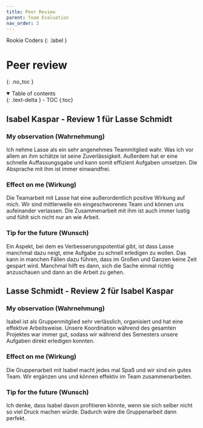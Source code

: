 ```yaml
---
title: Peer Review
parent: Team Evaluation
nav_order: 3
---
```


Rookie Coders
{: .label }

# Peer review
{: .no_toc }

<details open markdown="block">
  <summary>
    Table of contents
  </summary>
  {: .text-delta }
- TOC
{:toc}
</details>

## Isabel Kaspar - Review 1 für Lasse Schmidt

### My observation (Wahrnehmung)

Ich nehme Lasse als ein sehr angenehmes Teammitglied wahr. Was ich vor allem an ihm schätze ist seine Zuverlässigkeit. Außerdem hat er eine schnelle Auffassungsgabe und kann somit effizient Aufgaben umsetzen. Die Absprache mit ihm ist immer einwandfrei.

### Effect on me (Wirkung)

Die Teamarbeit mit Lasse hat eine außerordentlich positive Wirkung auf mich. Wir sind mittlerweile ein eingeschworenes Team und können uns aufeinander verlassen. Die Zusammenarbeit mit ihm ist auch immer lustig und fühlt sich nicht nur an wie Arbeit.

### Tip for the future (Wunsch)

Ein Aspekt, bei dem es Verbesserungspotential gibt, ist dass Lasse manchmal dazu neigt, eine Aufgabe zu schnell erledigen zu wollen. Das kann in manchen Fällen dazu führen, dass im Großen und Ganzen keine Zeit gespart wird. Manchmal hilft es dann, sich die Sache einmal richtig anzuschauen und dann an die Arbeit zu gehen.

## Lasse Schmidt - Review 2 für Isabel Kaspar

### My observation (Wahrnehmung)

Isabel ist als Gruppenmitglied sehr verlässlich, organisiert und hat eine effektive Arbeitsweise. Unsere Koordination während des gesamten Projektes war immer gut, sodass wir während des Semesters unsere Aufgaben direkt erledigen konnten. 

### Effect on me (Wirkung)

Die Gruppenarbeit mit Isabel macht jedes mal Spaß und wir sind ein gutes Team. Wir ergänzen uns und können effektiv im Team zusammenarbeiten.

### Tip for the future (Wunsch)

Ich denke, dass Isabel davon profitieren könnte, wenn sie sich selber nicht so viel Druck machen würde. Dadurch wäre die Gruppenarbeit dann perfekt. 